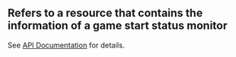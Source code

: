 ## __Refers to a resource that contains the information of a game start status monitor__

See [API Documentation](../api-documentation.md) for details.